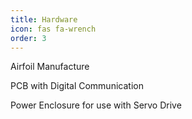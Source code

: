 ```yaml
---
title: Hardware
icon: fas fa-wrench
order: 3
---
```


Airfoil Manufacture

PCB with Digital Communication

Power Enclosure for use with Servo Drive


